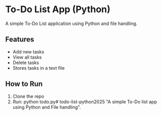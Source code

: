 # To-Do List App (Python)
A simple To-Do List application using Python and file handling.

## Features
- Add new tasks
- View all tasks
- Delete tasks
- Stores tasks in a text file

## How to Run
1. Clone the repo
2. Run: python todo.py# todo-list-python2025
"A simple To-Do list app using Python and File handling".
